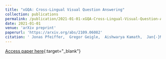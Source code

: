```yaml
---
title: "xGQA: Cross-Lingual Visual Question Answering"
collection: publications
permalink: /publication/2021-01-01-xGQA-Cross-Lingual-Visual-Question-Answering
date: 2021-01-01
venue: 'arXiv preprint'
paperurl: 'https://arxiv.org/abs/2109.06082'
citation: ' Jonas Pfeiffer,  Gregor Geigle,  Aishwarya Kamath,  Jan{-}Martin Steitz,  Stefan Roth,  Ivan Vulic,  Iryna Gurevych, &quot;xGQA: Cross-Lingual Visual Question Answering.&quot; arXiv preprint, 2021.'
---
```

[Access paper here](https://arxiv.org/abs/2109.06082){:target="_blank"}
